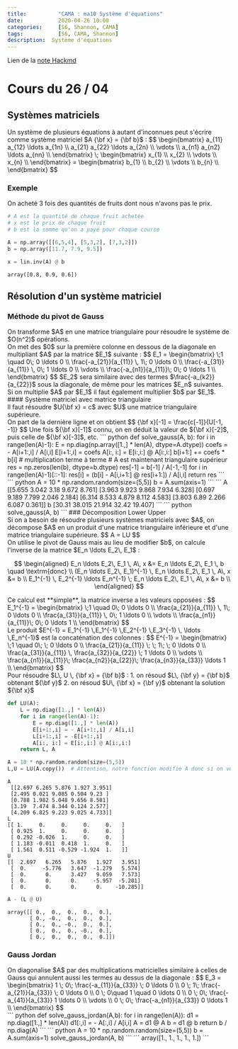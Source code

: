 ```yaml
---
title:          "CAMA : ma10 Système d'équations"
date:           2020-04-26 10:00
categories:     [S6, Shannon, CAMA]
tags:           [S6, CAMA, Shannon]
description:  Système d'équations
---
```

Lien de la [note Hackmd](https://hackmd.io/@lemasymasa/ryhz1KA3U)
# Cours du 26 / 04

## Systèmes matriciels
<div class="alert alert-danger" role="alert" markdown="1">
Un système de plusieurs équations à autant d'inconnues peut s'écrire comme système matriciel $A {\bf x} = {\bf b}$ : 
$$
\begin{bmatrix}
a_{11} a_{12} \ldots a_{1n} \\
a_{21} a_{22} \ldots a_{2n} \\
 \vdots \\
a_{n1} a_{n2} \ldots a_{nn} \\
\end{bmatrix}
\;
\begin{bmatrix}
x_{1} \\
x_{2} \\
\vdots \\
x_{n} \\
\end{bmatrix} =
\begin{bmatrix}
b_{1} \\
b_{2} \\
\vdots \\
b_{n} \\
\end{bmatrix}
$$
</div>

### Exemple
On acheté 3 fois des quantités de fruits dont nous n'avons pas le prix.
``` python
# A est la quantité de chaque fruit achetée
# x est le prix de chaque fruit
# b est la somme qu'on a payé pour chaque course

A = np.array([[6,5,4], [5,3,2], [7,3,2]])
b = np.array([11.7, 7.9, 9.5])

x = lin.inv(A) @ b
```
```
array([0.8, 0.9, 0.6])
```
## Résolution d'un système matriciel
### Méthode du pivot de Gauss
<div class="alert alert-info" role="alert" markdown="1">
On transforme $A$ en une matrice triangulaire pour résoudre le système de $O(n^2)$ opérations.
</div>
On met des $0$ sur la première colonne en dessous de la diagonale en multipliant $A$ par la matrice $E_1$ suivante : 
$$
E_1 = 
\begin{bmatrix}
\;1 \quad 0\; 0 \ldots 0 \\
\frac{-a_{21}}{a_{11}} \, 1\; 0  \ldots 0 \\
\frac{-a_{31}}{a_{11}} \, 0\; 1  \ldots 0 \\
\vdots \\
\frac{-a_{n1}}{a_{11}}\; 0\; 0  \ldots 1 \\
\end{bmatrix}
$$
$E_2$ sera similaire avec des termes $\frac{-a_{k2}}{a_{22}}$ sous la diagonale, de même pour les matrices $E_n$ suivantes.
<div class="alert alert-warning" role="alert" markdown="1">
Si on multiplie $A$ par $E_1$ il faut également multiplier $b$ par $E_1$.
</div>
#### Système matriciel avec matrice triangulaire
<div class="alert alert-info" role="alert" markdown="1">
Il faut résoudre $U{\bf x} = c$ avec $U$ une matrice triangulaire supérieure.
</div>
On part de la dernière ligne et on obtient
$$
{\bf x}[-1] = \frac{c[-1]}{U[-1, -1]}
$$
Une fois ${\bf x}[-1]$ connu, on en déduit la valeur de ${\bf x}[-2]$, puis celle de ${\bf x}[-3]$, etc.
``` python
def solve_gauss(A, b):
    for i in range(len(A)-1):
        E = np.diag(np.array([1.,] * len(A), dtype=A.dtype))
        coefs = - A[i+1:,i] / A[i,i]
        E[i+1:,i] = coefs
        A[i:, i:] = E[i:,i:] @ A[i:,i:]
        b[i+1:] += coefs * b[i]   # multiplication terme à terme
    # A est maintenant triangulaire supérieur
    res = np.zeros(len(b), dtype=b.dtype)
    res[-1] = b[-1] / A[-1,-1]
    for i in range(len(A)-1)[::-1]:
        res[i] = (b[i] - A[i,i+1:] @ res[i+1:]) / A[i,i]
    return res
```
``` python
A = 10 * np.random.random(size=(5,5))
b = A.sum(axis=1)
```
```
A
 [[5.655 3.042 3.18  9.672 8.761]
 [3.963 9.923 9.868 7.934 6.328]
 [0.697 9.189 7.799 2.046 2.184]
 [6.314 8.533 4.879 8.112 4.583]
 [3.803 6.89  2.266 6.087 0.361]] 
b
 [30.31  38.015 21.914 32.42  19.407]
```
``` python
solve_gauss(A, b)
```
### Décomposition Lower Upper
<div class="alert alert-info" role="alert" markdown="1">
Si on a besoin de résoudre plusieurs systèmes matriciels avec $A$, on décompose $A$ en un produit d'une matrice triangulaire inférieure et d'une matrice triangulaire supérieure.
$$
A = LU
$$
</div>
On utilise le pivot de Gauss mais au lieu de modifier $b$, on calcule l'inverse de la matrice $E_n \ldots E_2\, E_1$ : 

$$
\begin{aligned}
E_n \ldots E_2\, E_1 \, A\, x &= E_n \ldots E_2\, E_1 \, b \quad \textrm{donc} \\
(E_n \ldots E_2\, E_1)^{-1} \, E_n \ldots E_2\, E_1 \, A\, x &=  b \\
E_1^{-1} \, E_2^{-1} \ldots E_n^{-1} \; E_n \ldots E_2\, E_1 \, A\, x &=  b \\
\end{aligned}
$$
<div class="alert alert-warning" role="alert" markdown="1">
Ce calcul est **simple**, la matrice inverse a les valeurs opposées : 
$$
E_1^{-1} = 
\begin{bmatrix}
\;1 \quad 0\; 0 \ldots 0 \\
\frac{a_{21}}{a_{11}} \, 1\; 0  \ldots 0 \\
\frac{a_{31}}{a_{11}} \, 0\; 1  \ldots 0 \\
\vdots \\
\frac{a_{n1}}{a_{11}}\; 0\; 0  \ldots 1 \\
\end{bmatrix}
$$
</div>
<div class="alert alert-warning" role="alert" markdown="1">
Le produit $E^{-1} = E_1^{-1} \,E_1^{-1} \,E_2^{-1} \,E_3^{-1} \, \ldots \,E_n^{-1}$ est la concaténation des colonnes : 
$$
E^{-1} = 
\begin{bmatrix}
\;1 \quad 0\; \; 0 \ldots 0 \\
\frac{a_{21}}{a_{11}} \; \; 1\; \; 0  \ldots 0 \\
\frac{a_{31}}{a_{11}} \, \frac{a_{32}}{a_{22}}  \; 1  \ldots 0 \\
\vdots \\
\frac{a_{n1}}{a_{11}}\; \frac{a_{n2}}{a_{22}}\; \frac{a_{n3}}{a_{33}}  \ldots 1 \\
\end{bmatrix}
$$
</div>
Pour résoudre $L\, U \, {\bf x} = {\bf b}$ : 
1. on résoud $L\, {\bf y}  = {\bf b}$ obtenant ${\bf y}$ 
2. on résoud $U\, {\bf x} = {\bf y}$ obtenant la solution ${\bf x}$

``` python
def LU(A):
    L = np.diag([1.,] * len(A))
    for i in range(len(A)-1):
        E = np.diag([1.,] * len(A))
        E[i+1:,i] = - A[i+1:,i] / A[i,i]
        L[i+1:,i] = -E[i+1:,i]
        A[i:, i:] = E[i:,i:] @ A[i:,i:]
    return L, A
```
``` python
A = 10 * np.random.random(size=(5,5))
L,U = LU(A.copy())  # Attention, notre fonction modifie A donc si on veut le réutiliser il faut une copie
```
```
A
 [[2.697 6.265 5.876 1.927 3.951]
 [2.495 0.021 9.085 0.504 9.23 ]
 [0.788 1.982 5.048 9.656 8.581]
 [3.19  7.474 8.344 0.124 2.577]
 [4.209 6.825 9.223 9.025 4.733]]
L
[[ 1.     0.     0.     0.     0.   ]
 [ 0.925  1.     0.     0.     0.   ]
 [ 0.292 -0.026  1.     0.     0.   ]
 [ 1.183 -0.011  0.418  1.     0.   ]
 [ 1.561  0.511 -0.529 -1.924  1.   ]]
U
[[  2.697   6.265   5.876   1.927   3.951]
 [  0.     -5.776   3.647  -1.279   5.574]
 [  0.      0.      3.427   9.059   7.573]
 [  0.      0.      0.     -5.957  -5.201]
 [  0.      0.      0.      0.    -10.285]]
```
``` python
A - (L @ U)
```
```
array([[ 0.,  0.,  0.,  0.,  0.],
       [ 0., -0.,  0.,  0.,  0.],
       [ 0.,  0., -0.,  0.,  0.],
       [ 0.,  0.,  0., -0.,  0.],
       [ 0.,  0.,  0.,  0.,  0.]])
```
### Gauss Jordan
<div class="alert alert-info" role="alert" markdown="1">
On diagonalise $A$ par des multiplications matricielles similaire à celles de Gauss qui annulent aussi les termes au dessus de la diagonale : 
$$
E_3 = 
\begin{bmatrix}
1 \; 0\; \frac{-a_{11}}{a_{33}} \;  0 \ldots 0 \\
0 \; 1\; \frac{-a_{21}}{a_{33}} \;  0 \ldots 0 \\
0 \; 0\quad 1 \quad  0 \ldots 0 \\
0 \; 0\; \frac{-a_{41}}{a_{33}}  1 \ldots 0 \\
\vdots \\
0 \; 0\; \frac{-a_{n1}}{a_{33}}  0 \ldots 1 \\
\end{bmatrix}
$$
</div>
``` python
def solve_gauss_jordan(A,b):
    for i in range(len(A)):
        d1 = np.diag([1.,] * len(A))
        d1[:,i] = - A[:,i] / A[i,i]
        A = d1 @ A
        b = d1 @ b
    return b / np.diag(A)
```
``` python
A = 10 * np.random.random(size=(5,5))
b = A.sum(axis=1)
solve_gauss_jordan(A, b)
```
```
array([1., 1., 1., 1., 1.])
```
